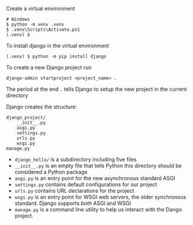 Create a virtual environment

```
# Windows
$ python -m venv .venv
$ .venv\Scripts\Activate.ps1
(.venv) $
```

To install django in the virtual environment

```
(.venv) $ python -m pip install django
```

To create a new Django project run

```
django-admin startproject <project_name> .
```

The period at the end `.` tells Django to setup the new project in the current directory

Django creates the structure:

```
django_project/
    __init__.py
    asgi.py
    settings.py
    urls.py
    wsgi.py
manage.py
```

- `django_hello/` is a subdirectory including five files
- `__init__.py` is an empty file that tells Python this directory should be considered a Python package
- `asgi.py` is an entry point for the new asynchronous standard ASGI
- `settings.py` contains default configurations for our project
- `urls.py` contains URL declarations for the project
- `wsgi.py` is an entry point for WSGI web servers, the older synchronous standard. Django supports _both_ ASGI and WSGI
- `manage.py` is a command line utility to help us interact with the Dango project.

